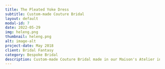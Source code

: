 ```yaml
---
title: The Pleated Yoke Dress
subtitle: Custom-made Couture Bridal
layout: default
modal-id: 7
date: 2022-05-29
img: heleng.png 
thumbnail: heleng.png 
alt: image-alt
project-date: May 2018
client: Bridal Fantasy
category: Bespoke Bridal
description: Custom-made Couture Bridal made in our Maison's Atelier in Jamaica, West Indies.
---
```



